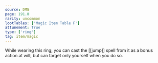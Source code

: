 ```yaml
---
source: DMG
page: 191.0
rarity: uncommon
lootTables: ['Magic Item Table F']
attunement: True
type: ['ring']
tag: item/magic
---
```


While wearing this ring, you can cast the [[jump]] spell from it as a bonus action at will, but can target only yourself when you do so.


